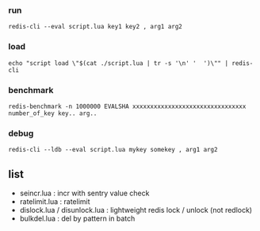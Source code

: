 
### run
```
redis-cli --eval script.lua key1 key2 , arg1 arg2
```

### load
```
echo "script load \"$(cat ./script.lua | tr -s '\n' '  ')\"" | redis-cli
```

### benchmark
```
redis-benchmark -n 1000000 EVALSHA xxxxxxxxxxxxxxxxxxxxxxxxxxxxxxxx number_of_key key.. arg..
```

### debug
```
redis-cli --ldb --eval script.lua mykey somekey , arg1 arg2
```

## list
* seincr.lua : incr with sentry value check
* ratelimit.lua : ratelimit
* dislock.lua / disunlock.lua : lightweight redis lock / unlock (not redlock)
* bulkdel.lua : del by pattern in batch
